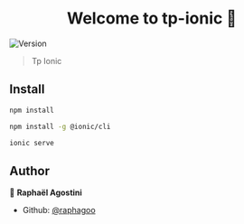 <h1 align="center">Welcome to tp-ionic 👋</h1>
<p>
  <img alt="Version" src="https://img.shields.io/badge/version-0.0.1-blue.svg?cacheSeconds=2592000" />
</p>

> Tp Ionic

## Install

```sh
npm install
```

```sh
npm install -g @ionic/cli
```

```sh
ionic serve
```

## Author

👤 **Raphaël Agostini**

* Github: [@raphagoo](https://github.com/raphagoo)
